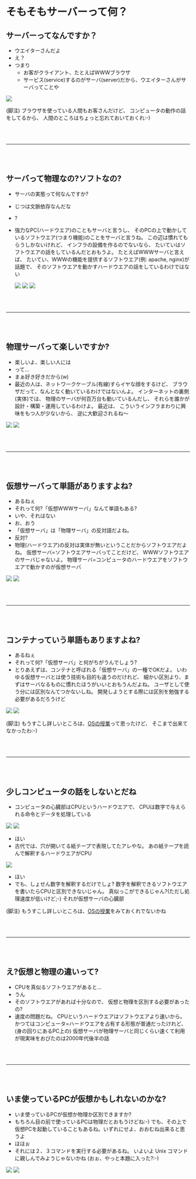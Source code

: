 # そもそもサーバーって何？

## **サーバーってなんですか？**
- ウエイターさんだよ
- え？
- つまり
  - お客がクライアント、たとえばWWWブラウザ
  - サービス(service)するのがサーバ(server)だから、ウエイターさんがサーバってことや
  
 ![](image/menu_tenin_yobu.png)


  (脚注) ブラウザを使っている人間もお客さんだけど、 コンピュータの動作の話をしてるから、 人間のところはちょっと忘れておいておくれ:-)

<br>
<br>

---

<br>
<br>

## **サーバって物理なの?ソフトなの?**

- サーバの実態って何なんですか?
- じつは文脈依存なんだな
- ?
- 強力なPC(ハードウエア)のこともサーバと言うし、 そのPCの上で動かしているソフトウエア(つまり機能)のことをサーバと言うね。 この辺は慣れてもらうしかないけれど、 インフラの設備を作るのでないなら、 たいていはソフトウエアの話をしているんだとおもうよ。 たとえばWWWサーバと言えば、 たいてい、WWWの機能を提供するソフトウエア(例: apache, nginx)が話題で、 そのソフトウエアを動かすハードウエアの話をしているわけではない

  ![](image/bws_cpu_servers__P_20211014_200126.png)
  ![](image/asf-estd-1999-logo.jpg)
  ![](image/nginx.png)

<br>
<br>

---

<br>
<br>

## **物理サーバって楽しいですか?**

- 楽しいよ、楽しい人には
- って…
- まぁ好き好きだから(w)
- 最近の人は、ネットワークケーブル(有線)すらイヤな顔をするけど、 ブラウザだって、なんとなく動いているわけではないんよ。 インターネットの裏側(実体)では、 物理のサーバが何百万台も動いているんだし、 それらを誰かが設計・構築・運用しているわけよ。 最近は、 こういうインフラまわりに興味をもつ人が少ないから、 逆に大歓迎されるね〜

![](image/bws_cpu_servers__P_20211014_200126.png)
![](image/NEC_110rb-1h_internal__P_20211014_175658.jpg)

<br>
<br>

---

<br>
<br>

## **仮想サーバって単語がありますよね?**

- あるねぇ
- それって何?「仮想WWWサーバ」なんて単語もある?
- いや、それはない
- お、おう
- 「仮想サーバ」は「物理サーバ」の反対語だよね。
- 反対?
- 物理(ハードウエア)の反対は実体が無いということだからソフトウエアだよね。 仮想サーバ=ソフトウエアサーバってことだけど、 WWWソフトウエアのサーバじゃないよ。 物理サーバ=コンピュータのハードウエアをソフトウエアで動かすのが仮想サーバ

![](image/bws_cpu_servers__P_20211014_200126.png)
![](image/CC-BY2.0_computer_parts__416458788_804d765fcc_b.jpg)

<br>
<br>

---

<br>
<br>

 ## **コンテナっていう単語もありますよね?**

- あるねぇ
- それって何?「仮想サーバ」と何がちがうんでしょう?
- とりあえずは、コンテナと呼ばれる「仮想サーバ」の一種でOKだよ。 いわゆる仮想サーバとは使う技術も目的も違うのだけれど、 細かい区別より、まずはサーバなるものに慣れたほうがいいとおもうんだよね。 ユーザとして使う分には区別なんてつかないしね。 開発しようとする際には区別を勉強する必要があるだろうけど

![](image/bws_cpu_servers__P_20211014_200126.png)
![](image/PD_container_ship__34201586040_283b7bb633_b.jpg)

(脚注) もうすこし詳しいところは、[OSの授業](https://lectures.fml.org/os/)って思ったけど、 そこまで出来てなかったわ:-)

<br>
<br>

---

<br>
<br>

## **少しコンピュータの話をしないとだね**

- コンピュータの心臓部はCPUというハードウエアで、 CPUは数字で与えられる命令とデータを処理している

![](image/computer_cpu.png)
![](image/5elements.png)



- ほい
- 古代では、穴が開いてる紙テープで表現してたアレやな。 あの紙テープを読んで解釈するハードウエアがCPU
  
![](image/computer_mukashi_.png)
- ほい
- でも、しょせん数字を解釈するだけでしょ? 数字を解釈できるソフトウエアを書いたらCPUと区別できないじゃん。 真似っこができるじゃん?(ただし処理速度が低いけど;-) それが仮想サーバの心臓部
  
(脚注) もうすこし詳しいところは、[OSの授業](https://lectures.fml.org/os/)をみておくれでないかね

<br>
<br>

---

<br>
<br>

## **え?仮想と物理の違いって?**

- CPUを真似るソフトウエアがあると…
- うん
- そのソフトウエアがあれば十分なので、 仮想と物理を区別する必要があったの?
- 速度の問題だね。 CPUというハードウエアはソフトウエアより速いから。 かつてはコンピュータ=ハードウエアを占有する形態が普通だったけれど、 (身の回りにあるPC上の) 仮想サーバが物理サーバと同じくらい速くて利用が現実味をおびたのは2000年代後半の話

<br>
<br>

---

<br>
<br>

## **いま使っているPCが仮想かもしれないのかな?**

- いま使っているPCが仮想か物理か区別できますか?
- もちろん目の前で使っているPCは物理だとおもうけどね:-) でも、その上で仮想PCを起動していることもあるね。いずれにせよ、おおむね出来ると思うよ
- ほほぉ
- それには２、３コマンドを実行する必要があるね。 いよいよ Unix コマンドに親しんでみようじゃないかね (おぉ、やっと本題に入った?:-)

![](image/bg_network_dennou_sekai.jpg)
![](image/chromebook.png)

